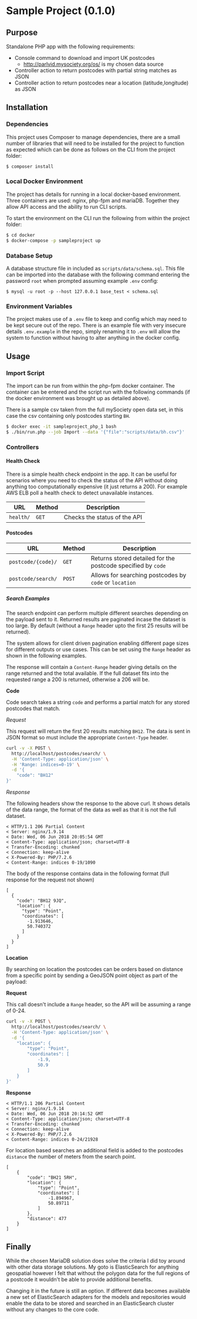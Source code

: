 # Sample Project (0.1.0)

## Purpose

Standalone PHP app with the following requirements:

+ Console command to download and import UK postcodes
    + http://parlvid.mysociety.org/os/ is my chosen data source
+ Controller action to return postcodes with partial string matches as JSON
+ Controller action to return postcodes near a location (latitude,longitude) as JSON

## Installation

### Dependencies

This project uses Composer to manage dependencies, there are a small number of libraries that will need to be installed for the project to function as expected which can be done as follows on the CLI from the project folder:

```sh
$ composer install
```

### Local Docker Environment

The project has details for running in a local docker-based environment. Three containers are used: nginx, php-fpm and mariaDB. Together they allow API access and the ability to run CLI scripts.

To start the environment on the CLI run the following from within the project folder:

```sh
$ cd docker
$ docker-compose -p sampleproject up
``` 

### Database Setup

A database structure file in included as `scripts/data/schema.sql`. This file can be imported into the database with the following command entering the password `root` when prompted assuming example `.env` config:

```
$ mysql -u root -p --host 127.0.0.1 base_test < schema.sql
```


### Environment Variables

The project makes use of a `.env` file to keep and config which may need to be kept secure out of the repo. There is an example file with very insecure details `.env.example` in the repo, simply renaming it to `.env` will allow the system to function without having to alter anything in the docker config.

## Usage

### Import Script

The import can be run from within the php-fpm docker container. The container can be entered and the script run with the following commands (if the docker environment was brought up as detailed above).

There is a sample csv taken from the full mySociety open data set, in this case the csv containing only postcodes starting `BH`.

```sh
$ docker exec -it sampleproject_php_1 bash
$ ./bin/run.php --job Import --data '{"file":"scripts/data/bh.csv"}'
```

### Controllers

#### Health Check

There is a simple health check endpoint in the app. It can be useful for scenarios where you need to check the status of the API without doing anything too computationally expensive (it just returns a 200). For example AWS ELB poll a health check to detect unavailable instances.

| URL  | Method| Description|
| ------------- | ------------- | ------------- |
| `health/`  | `GET`  | Checks the status of the API  |

#### Postcodes

| URL  | Method| Description|
| ------------- | ------------- | ------------- |
| `postcode/{code}/`  | `GET`  | Returns stored detailed for the postcode specified by `code`  |
| `postcode/search/`  | `POST`  | Allows for searching postcodes by `code` or `location`  |

##### Search Examples

The search endpoint can perform multiple different searches depending on the payload sent to it. Returned results are paginated incase the dataset is too large. By default (without a `Range` header upto the first 25 results will be returned).
                                                                                                 
The system allows for client driven pagination enabling different page sizes for different outputs or use cases. This can be set using the `Range` header as shown in the following examples.

The response will contain a `Content-Range` header giving details on the range returned and the total available. If the full dataset fits into the requested range a 200 is returned, otherwise a 206 will be.

**Code**

Code search takes a string `code` and performs a partial match for any stored postcodes that match. 

*Request*

This request will return the first 20 results matching `BH12`. The data is sent in JSON format so must include the appropriate `Content-Type` header.

```sh
curl -v -X POST \
  http://localhost/postcodes/search/ \
  -H 'Content-Type: application/json' \
  -H 'Range: indices=0-19' \
  -d '{
	"code": "BH12"
}'
```

*Response*

The following headers show the response to the above curl. It shows details of the data range, the format of the data as well as that it is not the full dataset.

```
< HTTP/1.1 206 Partial Content
< Server: nginx/1.9.14
< Date: Wed, 06 Jun 2018 20:05:54 GMT
< Content-Type: application/json; charset=UTF-8
< Transfer-Encoding: chunked
< Connection: keep-alive
< X-Powered-By: PHP/7.2.6
< Content-Range: indices 0-19/1090
```

The body of the response contains data in the following format (full response for the request not shown)
```
[
  {
    "code": "BH12 9JQ",
    "location": {
      "type": "Point",
      "coordinates": [
        -1.913646,
        50.740372
      ]
    }
  }
]
```

**Location**

By searching on location the postcodes can be orders based on distance from a specific point by sending a GeoJSON point object as part of the payload:

**Request**

This call doesn't include a `Range` header, so the API will be assuming a range of 0-24.

```sh
curl -v -X POST \
  http://localhost/postcodes/search/ \
  -H 'Content-Type: application/json' \
  -d '{
	"location": {
        "type": "Point",
        "coordinates": [
            -1.9,
            50.9
        ]
    }
}'
```

**Response**

```
< HTTP/1.1 206 Partial Content
< Server: nginx/1.9.14
< Date: Wed, 06 Jun 2018 20:14:52 GMT
< Content-Type: application/json; charset=UTF-8
< Transfer-Encoding: chunked
< Connection: keep-alive
< X-Powered-By: PHP/7.2.6
< Content-Range: indices 0-24/21928
```

For location based searches an additional field is added to the postcodes `distance` the number of meters from the search point.

```
[
    {
        "code": "BH21 5RH",
        "location": {
            "type": "Point",
            "coordinates": [
                -1.894967,
                50.89711
            ]
        },
        "distance": 477
    }
]
```


## Finally

While the chosen MariaDB solution does solve the criteria I did toy around with other data storage solutions. My goto is ElasticSearch for anything geospatial however I felt that without the polygon data for the full regions of a postcode it wouldn't be able to provide additional benefits.

Changing it in the future is still an option. If different data becomes available a new set of ElasticSearch adapters for the models and repositories would enable the data to be stored and searched in an ElasticSearch cluster without any changes to the core code.
